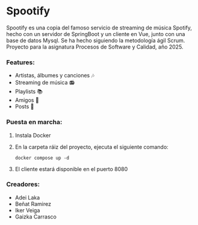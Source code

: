 # Spootify

Spootify es una copia del famoso servicio de streaming de música Spotify, hecho con un servidor de SpringBoot y un cliente en Vue, junto con una base de datos Mysql. Se ha hecho siguiendo la metodología ágil Scrum. Proyecto para la asignatura Procesos de Software y Calidad,
año 2025.

### Features:
- Artistas, álbumes y canciones 🎶
- Streaming de música 📻
- Playlists 📚
- Amigos 🎉
- Posts 📧

### Puesta en marcha:
1. Instala Docker
2. En la carpeta ráiz del proyecto, ejecuta el siguiente comando:

   ```
   docker compose up -d
   ```
4. El cliente estará disponible en el puerto 8080

### Creadores:
- Adei Laka
- Beñat Ramirez
- Iker Veiga
- Gaizka Carrasco
